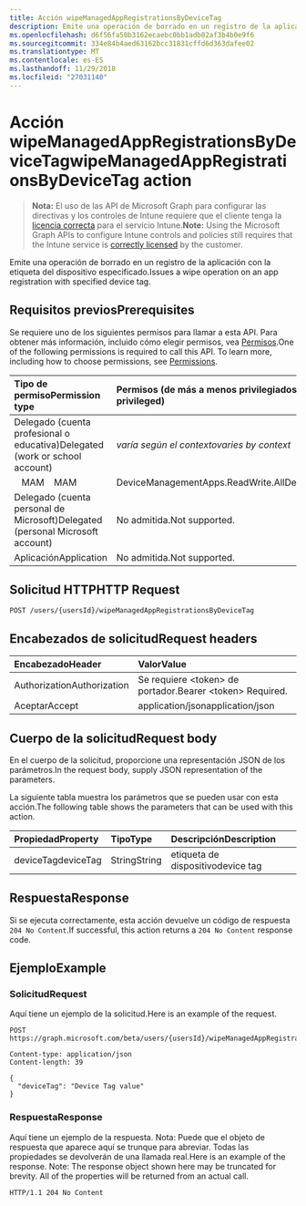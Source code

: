 ```yaml
---
title: Acción wipeManagedAppRegistrationsByDeviceTag
description: Emite una operación de borrado en un registro de la aplicación con la etiqueta del dispositivo especificado.
ms.openlocfilehash: d6f56fa50b3162ecaebc0bb1adb02af3b4b0e9f6
ms.sourcegitcommit: 334e84b4aed63162bcc31831cffd6d363dafee02
ms.translationtype: MT
ms.contentlocale: es-ES
ms.lasthandoff: 11/29/2018
ms.locfileid: "27031140"
---
```

# <a name="wipemanagedappregistrationsbydevicetag-action"></a><span data-ttu-id="e228b-103">Acción wipeManagedAppRegistrationsByDeviceTag</span><span class="sxs-lookup"><span data-stu-id="e228b-103">wipeManagedAppRegistrationsByDeviceTag action</span></span>



> <span data-ttu-id="e228b-104">**Nota:** El uso de las API de Microsoft Graph para configurar las directivas y los controles de Intune requiere que el cliente tenga la [licencia correcta](https://go.microsoft.com/fwlink/?linkid=839381) para el servicio Intune.</span><span class="sxs-lookup"><span data-stu-id="e228b-104">**Note:** Using the Microsoft Graph APIs to configure Intune controls and policies still requires that the Intune service is [correctly licensed](https://go.microsoft.com/fwlink/?linkid=839381) by the customer.</span></span>

<span data-ttu-id="e228b-105">Emite una operación de borrado en un registro de la aplicación con la etiqueta del dispositivo especificado.</span><span class="sxs-lookup"><span data-stu-id="e228b-105">Issues a wipe operation on an app registration with specified device tag.</span></span>
## <a name="prerequisites"></a><span data-ttu-id="e228b-106">Requisitos previos</span><span class="sxs-lookup"><span data-stu-id="e228b-106">Prerequisites</span></span>
<span data-ttu-id="e228b-p101">Se requiere uno de los siguientes permisos para llamar a esta API. Para obtener más información, incluido cómo elegir permisos, vea [Permisos](/graph/permissions-reference).</span><span class="sxs-lookup"><span data-stu-id="e228b-p101">One of the following permissions is required to call this API. To learn more, including how to choose permissions, see [Permissions](/graph/permissions-reference).</span></span>

|<span data-ttu-id="e228b-109">Tipo de permiso</span><span class="sxs-lookup"><span data-stu-id="e228b-109">Permission type</span></span>|<span data-ttu-id="e228b-110">Permisos (de más a menos privilegiados)</span><span class="sxs-lookup"><span data-stu-id="e228b-110">Permissions (from most to least privileged)</span></span>|
|:---|:---|
|<span data-ttu-id="e228b-111">Delegado (cuenta profesional o educativa)</span><span class="sxs-lookup"><span data-stu-id="e228b-111">Delegated (work or school account)</span></span>| <span data-ttu-id="e228b-112">_varía según el contexto_</span><span class="sxs-lookup"><span data-stu-id="e228b-112">_varies by context_</span></span> |
| <span data-ttu-id="e228b-113">&nbsp;&nbsp; MAM</span><span class="sxs-lookup"><span data-stu-id="e228b-113">&nbsp; &nbsp; MAM</span></span> | <span data-ttu-id="e228b-114">DeviceManagementApps.ReadWrite.All</span><span class="sxs-lookup"><span data-stu-id="e228b-114">DeviceManagementApps.ReadWrite.All</span></span> |
|<span data-ttu-id="e228b-115">Delegado (cuenta personal de Microsoft)</span><span class="sxs-lookup"><span data-stu-id="e228b-115">Delegated (personal Microsoft account)</span></span>|<span data-ttu-id="e228b-116">No admitida.</span><span class="sxs-lookup"><span data-stu-id="e228b-116">Not supported.</span></span>|
|<span data-ttu-id="e228b-117">Aplicación</span><span class="sxs-lookup"><span data-stu-id="e228b-117">Application</span></span>|<span data-ttu-id="e228b-118">No admitida.</span><span class="sxs-lookup"><span data-stu-id="e228b-118">Not supported.</span></span>|

## <a name="http-request"></a><span data-ttu-id="e228b-119">Solicitud HTTP</span><span class="sxs-lookup"><span data-stu-id="e228b-119">HTTP Request</span></span>
<!-- {
  "blockType": "ignored"
}
-->
``` http
POST /users/{usersId}/wipeManagedAppRegistrationsByDeviceTag
```

## <a name="request-headers"></a><span data-ttu-id="e228b-120">Encabezados de solicitud</span><span class="sxs-lookup"><span data-stu-id="e228b-120">Request headers</span></span>
|<span data-ttu-id="e228b-121">Encabezado</span><span class="sxs-lookup"><span data-stu-id="e228b-121">Header</span></span>|<span data-ttu-id="e228b-122">Valor</span><span class="sxs-lookup"><span data-stu-id="e228b-122">Value</span></span>|
|:---|:---|
|<span data-ttu-id="e228b-123">Authorization</span><span class="sxs-lookup"><span data-stu-id="e228b-123">Authorization</span></span>|<span data-ttu-id="e228b-124">Se requiere &lt;token&gt; de portador.</span><span class="sxs-lookup"><span data-stu-id="e228b-124">Bearer &lt;token&gt; Required.</span></span>|
|<span data-ttu-id="e228b-125">Aceptar</span><span class="sxs-lookup"><span data-stu-id="e228b-125">Accept</span></span>|<span data-ttu-id="e228b-126">application/json</span><span class="sxs-lookup"><span data-stu-id="e228b-126">application/json</span></span>|

## <a name="request-body"></a><span data-ttu-id="e228b-127">Cuerpo de la solicitud</span><span class="sxs-lookup"><span data-stu-id="e228b-127">Request body</span></span>
<span data-ttu-id="e228b-128">En el cuerpo de la solicitud, proporcione una representación JSON de los parámetros.</span><span class="sxs-lookup"><span data-stu-id="e228b-128">In the request body, supply JSON representation of the parameters.</span></span>

<span data-ttu-id="e228b-129">La siguiente tabla muestra los parámetros que se pueden usar con esta acción.</span><span class="sxs-lookup"><span data-stu-id="e228b-129">The following table shows the parameters that can be used with this action.</span></span>

|<span data-ttu-id="e228b-130">Propiedad</span><span class="sxs-lookup"><span data-stu-id="e228b-130">Property</span></span>|<span data-ttu-id="e228b-131">Tipo</span><span class="sxs-lookup"><span data-stu-id="e228b-131">Type</span></span>|<span data-ttu-id="e228b-132">Descripción</span><span class="sxs-lookup"><span data-stu-id="e228b-132">Description</span></span>|
|:---|:---|:---|
|<span data-ttu-id="e228b-133">deviceTag</span><span class="sxs-lookup"><span data-stu-id="e228b-133">deviceTag</span></span>|<span data-ttu-id="e228b-134">String</span><span class="sxs-lookup"><span data-stu-id="e228b-134">String</span></span>|<span data-ttu-id="e228b-135">etiqueta de dispositivo</span><span class="sxs-lookup"><span data-stu-id="e228b-135">device tag</span></span>|

## <a name="response"></a><span data-ttu-id="e228b-136">Respuesta</span><span class="sxs-lookup"><span data-stu-id="e228b-136">Response</span></span>
<span data-ttu-id="e228b-137">Si se ejecuta correctamente, esta acción devuelve un código de respuesta `204 No Content`.</span><span class="sxs-lookup"><span data-stu-id="e228b-137">If successful, this action returns a `204 No Content` response code.</span></span>

## <a name="example"></a><span data-ttu-id="e228b-138">Ejemplo</span><span class="sxs-lookup"><span data-stu-id="e228b-138">Example</span></span>

### <a name="request"></a><span data-ttu-id="e228b-139">Solicitud</span><span class="sxs-lookup"><span data-stu-id="e228b-139">Request</span></span>
<span data-ttu-id="e228b-140">Aquí tiene un ejemplo de la solicitud.</span><span class="sxs-lookup"><span data-stu-id="e228b-140">Here is an example of the request.</span></span>

``` http
POST https://graph.microsoft.com/beta/users/{usersId}/wipeManagedAppRegistrationsByDeviceTag

Content-type: application/json
Content-length: 39

{
  "deviceTag": "Device Tag value"
}
```

### <a name="response"></a><span data-ttu-id="e228b-141">Respuesta</span><span class="sxs-lookup"><span data-stu-id="e228b-141">Response</span></span>
<span data-ttu-id="e228b-p102">Aquí tiene un ejemplo de la respuesta. Nota: Puede que el objeto de respuesta que aparece aquí se trunque para abreviar. Todas las propiedades se devolverán de una llamada real.</span><span class="sxs-lookup"><span data-stu-id="e228b-p102">Here is an example of the response. Note: The response object shown here may be truncated for brevity. All of the properties will be returned from an actual call.</span></span>

``` http
HTTP/1.1 204 No Content
```



